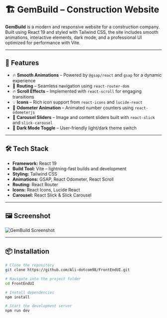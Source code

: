 # 🏗️ GemBuild – Construction Website

**GemBuild** is a modern and responsive website for a construction company. Built using React 19 and styled with Tailwind CSS, the site includes smooth animations, interactive elements, dark mode, and a professional UI optimized for performance with Vite.

---

## 🚀 Features

- 🔥 **Smooth Animations** – Powered by `@gsap/react` and `gsap` for a dynamic experience  
- 🎯 **Routing** – Seamless navigation using `react-router-dom`  
- 🔥 **Scroll Effects** – Implemented with `react-scroll` for engaging transitions  
- 💡 **Icons** – Rich icon support from `react-icons` and `lucide-react`  
- 🎉 **Odometer Animation** – Animated number counters using `react-odometerjs`  
- 🎠 **Carousel Sliders** – Image and content sliders built with `react-slick` and `slick-carousel`  
- 🌙 **Dark Mode Toggle** – User-friendly light/dark theme switch  

---

## 🛠️ Tech Stack

- **Framework:** React 19  
- **Build Tool:** Vite – lightning-fast builds and development  
- **Styling:** Tailwind CSS  
- **Animations:** GSAP, React Odometer, React Scroll  
- **Routing:** React Router  
- **Icons:** React Icons, Lucide React  
- **Carousel:** React Slick & Slick Carousel  

---

## 🖼️ Screenshot

![GemBuild Screenshot](https://github.com/user-attachments/assets/6cccff6f-f2b5-4b30-94a2-d6deb7bb7606)

---

## 📦 Installation

```bash
# Clone the repository
git clone https://github.com/Ali-dotcom98/FrontEndUI.git

# Navigate into the project folder
cd FrontEndUI

# Install dependencies
npm install

# Start the development server
npm run dev
